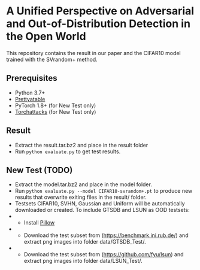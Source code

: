 #  A Unified Perspective on Adversarial and Out-of-Distribution Detection in the Open World

This repository contains the result in our paper and the CIFAR10 model trained with the SVrandom+ method.

## Prerequisites
* Python 3.7+
* [Prettyatable](https://pypi.org/project/prettytable/)
* PyTorch 1.8+ (for New Test only)
* [Torchattacks](https://github.com/Harry24k/adversarial-attacks-pytorch) (for New Test only)


## Result
* Extract the result.tar.bz2 and place in the result folder
* Run `python evaluate.py` to get test results.

## New Test (TODO)
* Extract the model.tar.bz2 and place in the model folder. 
* Run `python evaluate.py --model CIFAR10-svrandom+.pt` to produce new results that overwrite exiting files in the result/ folder.
* Testsets CIFAR10, SVHN, Gaussian and Uniform will be automatically downloaded or created. To include GTSDB and LSUN as OOD testsets:
* * Install [Pillow](https://pillow.readthedocs.io/en/stable/)
* * Download the test subset from (https://benchmark.ini.rub.de/) and extract png images into folder data/GTSDB_Test/. 
* * Download the test subset from (https://github.com/fyu/lsun) and extract png images into folder data/LSUN_Test/.

